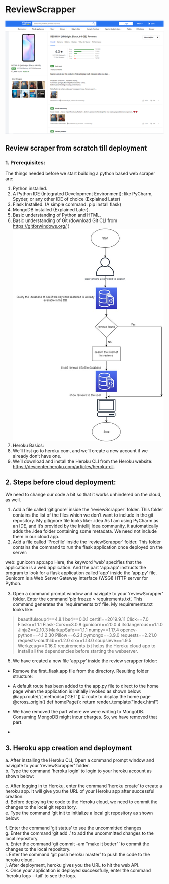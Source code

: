 # ReviewScrapper
![](review.png)
## Review scraper from scratch till deployment
### 1.	Prerequisites:
The things needed before we start building a python based web scraper are:
1.	Python installed.
2.  A Python IDE (Integrated Development Environment): like PyCharm, Spyder, or any other IDE of choice (Explained Later)
3.	Flask Installed. (A simple command: pip install flask)
4.	MongoDB installed (Explained Later).
5.	Basic understanding of Python and HTML.
6.	Basic understanding of Git (download Git CLI from https://gitforwindows.org/ )
![](arch.jpg)
6.	Heroku Basics:
1.	We’ll first go to heroku.com, and we’ll create a new account if we already don’t have one.
2.	We’ll download and install the Heroku CLI from the Heroku website: https://devcenter.heroku.com/articles/heroku-cli.
## 2.	Steps before cloud deployment:
We need to change our code a bit so that it works unhindered on the cloud, as well.
1. Add a file called ‘gitignore’ inside the ‘reviewScrapper’ folder. This folder contains the list of the files which we don’t want to include in the git repository. My gitignore file looks like:
.idea
As I am using PyCharm as an IDE, and it’s provided by the Intellij Idea community, it automatically adds the .idea folder containing some metadata. We need not include them in our cloud app.
2. 	Add a file called ‘Procfile’ inside the ‘reviewScrapper’ folder. This folder contains the command to run the flask application once deployed on the server:

web: gunicorn app:app
Here, the keyword ‘web’ specifies that the application is a web application. And the part ‘app:app’ instructs the program to look for a flask application called ‘app’ inside the ‘app.py’ file. Gunicorn is a Web Server Gateway Interface (WSGI) HTTP server for Python.

3. 	Open a command prompt window and navigate to your ‘reviewScrapper’ folder. Enter the command ‘pip freeze > requirements.txt’. This command generates the ‘requirements.txt’ file. My requirements.txt looks like:

> beautifulsoup4==4.8.1
 bs4==0.0.1
 certifi==2019.9.11
 Click==7.0
 Flask==1.1.1
 Flask-Cors==3.0.8
 gunicorn==20.0.4
 itsdangerous==1.1.0
 Jinja2==2.10.3
 MarkupSafe==1.1.1
 numpy==1.17.4
 opencv-python==4.1.2.30
 Pillow==6.2.1
 pymongo==3.9.0
 requests==2.21.0
 requests-oauthlib==1.2.0
 six==1.13.0
 soupsieve==1.9.5
 Werkzeug==0.16.0
requirements.txt helps the Heroku cloud app to install all the dependencies before starting the webserver.

5.	We have created a new file ‘app.py’ inside the review scrapper folder:
 
*	Remove the first_flask.app file from the directory. Resulting folder structure:
 
*	A default route has been added to the app.py file to direct  to the home page when the application is initially invoked as shown below:
@app.route('/',methods=['GET'])  # route to display the home page
@cross_origin()
def homePage():
    return render_template("index.html")

*	We have removed the part where we were writing to MongoDB. Consuming MongoDB might incur charges. So, we have removed that part. 
*	
## 3.	Heroku app creation and deployment
a.	After installing the Heroku CLI, Open a command prompt window and navigate to your ‘reviewScrapper’ folder.<br>
b.	Type the command ‘heroku login’ to login to your heroku account as shown   below:<br>
 
c.	After logging in to Heroku, enter the command ‘heroku create’ to create a heroku app. It will give you the URL of your Heroku app after successful creation.<br>
d.	Before deploying the code to the Heroku cloud, we need to commit the changes to the local git repository.<br>
e.	Type the command ‘git init to initialize a local git repository  as shown below:<br>
 
f.	Enter the command ‘git status’ to see the uncommitted changes<br>
g.	Enter the command ‘git add .’ to add the uncommitted changes to the local repository.<br>
h.	Enter the command ‘git commit -am "make it better"’ to commit the changes to the local repository.<br>
i.	Enter the command ‘git push heroku master’ to push the code to the heroku cloud.<br>
j.	After deployment, heroku gives you the URL to hit the web API.<br>
k.	Once your application is deployed successfully, enter the command ‘heroku logs --tail’ to see the logs.<br>
